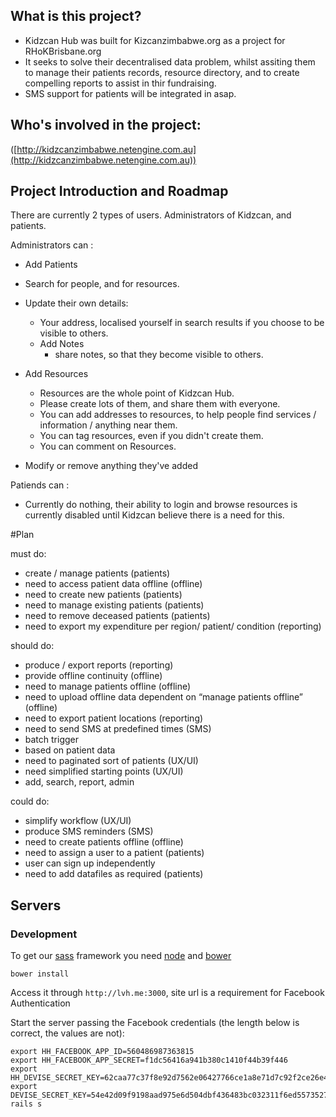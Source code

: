 ## What is this project?
- Kidzcan Hub was built for Kizcanzimbabwe.org as a project for RHoKBrisbane.org
- It seeks to solve their decentralised data problem, whilst assiting them to manage their patients records, resource directory, and to create compelling reports to assist in thir fundraising.
- SMS support for patients will be integrated in asap.

## Who's involved in the project:

([http://kidzcanzimbabwe.netengine.com.au](http://kidzcanzimbabwe.netengine.com.au))

## Project Introduction and Roadmap

There are currently 2 types of users. Administrators of Kidzcan, and patients.

Administrators can :
- Add Patients
- Search for people, and for resources.
- Update their own details:
    - Your address, localised yourself in search results if you choose to be visible to others.
    - Add Notes
        - share notes, so that they become visible to others.
- Add Resources
    - Resources are the whole point of Kidzcan Hub.
    - Please create lots of them, and share them with everyone.
    - You can add addresses to resources, to help people find services / information / anything near them.
    - You can tag resources, even if you didn't create them.
    - You can comment on Resources.

- Modify or remove anything they've added

Patiends can :
- Currently do nothing, their ability to login and browse resources is currently disabled until Kidzcan believe there is a need for this.

#Plan

must do:
- create / manage patients (patients)
- need to access patient data offline (offline)
- need to create new patients (patients)
- need to manage existing patients (patients)
- need to remove deceased patients (patients)
- need to export my expenditure per region/ patient/ condition (reporting)

should do:
- produce / export reports (reporting)
- provide offline continuity (offline)
- need to manage patients offline (offline)
- need to upload offline data dependent on “manage patients offline” (offline)
- need to export patient locations (reporting)
- need to send SMS at predefined times (SMS)
- batch trigger
- based on patient data
- need to paginated sort of patients (UX/UI)
- need simplified starting points (UX/UI)
- add, search, report, admin

could do:
- simplify workflow (UX/UI)
- produce SMS reminders (SMS)
- need to create patients offline (offline)
- need to assign a user to a patient (patients)
- user can sign up independently
- need to add datafiles as required (patients)

## Servers

### Development

To get our [sass](http://sass-lang.com/) framework you need [node](http://nodejs.org/) and [bower](http://bower.io/)

    bower install

Access it through `http://lvh.me:3000`, site url is a requirement for Facebook Authentication

Start the server passing the Facebook credentials (the length below is correct, the values are not):

    export HH_FACEBOOK_APP_ID=560486987363815
    export HH_FACEBOOK_APP_SECRET=f1dc56416a941b380c1410f44b39f446
    export HH_DEVISE_SECRET_KEY=62caa77c37f8e92d7562e06427766ce1a8e71d7c92f2ce26e46a6f3f035f6a0f197a4be64a33483d79b39d7c675c4ecfc39bbcc12d9631b084e2fc16a4fff18e
    export DEVISE_SECRET_KEY=54e42d09f9198aad975e6d504dbf436483bc032311f6ed55735273ce9910f245ed220badddde98cd1926ee02c7e75fad15ac657e5953706fc898622aee8ffcb0
    rails s
